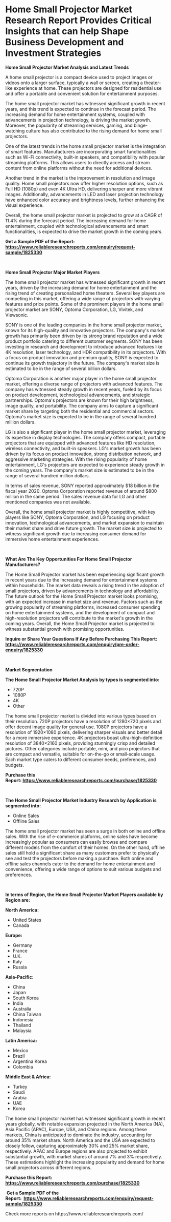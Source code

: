 <p><h1>Home Small Projector Market Research Report Provides Critical Insights that can help Shape Business Development and Investment Strategies</h1></p><p><strong>Home Small Projector Market Analysis and Latest Trends</strong></p>
<p><p>A home small projector is a compact device used to project images or videos onto a larger surface, typically a wall or screen, creating a theater-like experience at home. These projectors are designed for residential use and offer a portable and convenient solution for entertainment purposes.</p><p>The home small projector market has witnessed significant growth in recent years, and this trend is expected to continue in the forecast period. The increasing demand for home entertainment systems, coupled with advancements in projection technology, is driving the market growth. Moreover, the popularity of streaming services, gaming, and binge-watching culture has also contributed to the rising demand for home small projectors.</p><p>One of the latest trends in the home small projector market is the integration of smart features. Manufacturers are incorporating smart functionalities such as Wi-Fi connectivity, built-in speakers, and compatibility with popular streaming platforms. This allows users to directly access and stream content from online platforms without the need for additional devices.</p><p>Another trend in the market is the improvement in resolution and image quality. Home small projectors now offer higher resolution options, such as Full HD (1080p) and even 4K Ultra HD, delivering sharper and more vibrant images. Additionally, advancements in LED and laser projection technology have enhanced color accuracy and brightness levels, further enhancing the visual experience.</p><p>Overall, the home small projector market is projected to grow at a CAGR of 11.4% during the forecast period. The increasing demand for home entertainment, coupled with technological advancements and smart functionalities, is expected to drive the market growth in the coming years.</p></p>
<p><strong>Get a Sample PDF of the Report:&nbsp; <a href="https://www.reliableresearchreports.com/enquiry/request-sample/1825330">https://www.reliableresearchreports.com/enquiry/request-sample/1825330</a></strong></p>
<p>&nbsp;</p>
<p><strong>Home Small Projector Major Market Players</strong></p>
<p><p>The home small projector market has witnessed significant growth in recent years, driven by the increasing demand for home entertainment and the rising trend of creating personalized home theaters. Several key players are competing in this market, offering a wide range of projectors with varying features and price points. Some of the prominent players in the home small projector market are SONY, Optoma Corporation, LG, Vivitek, and Viewsonic.</p><p>SONY is one of the leading companies in the home small projector market, known for its high-quality and innovative projectors. The company's market growth has primarily been driven by its strong brand reputation and a wide product portfolio catering to different customer segments. SONY has been investing in research and development to introduce advanced features like 4K resolution, laser technology, and HDR compatibility in its projectors. With a focus on product innovation and premium quality, SONY is expected to continue its growth trajectory in the future. The company's market size is estimated to be in the range of several billion dollars.</p><p>Optoma Corporation is another major player in the home small projector market, offering a diverse range of projectors with advanced features. The company has witnessed steady growth in recent years, fueled by its focus on product development, technological advancements, and strategic partnerships. Optoma's projectors are known for their high brightness, image quality, and portability. The company aims to capture a significant market share by targeting both the residential and commercial sectors. Optoma's market size is expected to be in the range of several hundred million dollars.</p><p>LG is also a significant player in the home small projector market, leveraging its expertise in display technologies. The company offers compact, portable projectors that are equipped with advanced features like HD resolution, wireless connectivity, and built-in speakers. LG's market growth has been driven by its focus on product innovation, strong distribution network, and aggressive marketing strategies. With the rising popularity of home entertainment, LG's projectors are expected to experience steady growth in the coming years. The company's market size is estimated to be in the range of several hundred million dollars.</p><p>In terms of sales revenue, SONY reported approximately $18 billion in the fiscal year 2020. Optoma Corporation reported revenue of around $800 million in the same period. The sales revenue data for LG and other mentioned companies was not available.</p><p>Overall, the home small projector market is highly competitive, with key players like SONY, Optoma Corporation, and LG focusing on product innovation, technological advancements, and market expansion to maintain their market share and drive future growth. The market size is projected to witness significant growth due to increasing consumer demand for immersive home entertainment experiences.</p></p>
<p>&nbsp;</p>
<p><strong>What Are The Key Opportunities For Home Small Projector Manufacturers?</strong></p>
<p><p>The Home Small Projector market has been experiencing significant growth in recent years due to the increasing demand for entertainment systems within households. The market data reveals a rising trend in the adoption of small projectors, driven by advancements in technology and affordability. The future outlook for the Home Small Projector market looks promising, with an expected increase in market size and revenue. Factors such as the growing popularity of streaming platforms, increased consumer spending on home entertainment systems, and the development of compact and high-resolution projectors will contribute to the market's growth in the coming years. Overall, the Home Small Projector market is projected to witness substantial growth with promising opportunities.</p></p>
<p><strong>Inquire or Share Your Questions If Any Before Purchasing This Report: <a href="https://www.reliableresearchreports.com/enquiry/pre-order-enquiry/1825330">https://www.reliableresearchreports.com/enquiry/pre-order-enquiry/1825330</a></strong></p>
<p>&nbsp;</p>
<p><strong>Market Segmentation</strong></p>
<p><strong>The Home Small Projector Market Analysis by types is segmented into:</strong></p>
<p><ul><li>720P</li><li>1080P</li><li>4K</li><li>Other</li></ul></p>
<p><p>The home small projector market is divided into various types based on their resolution. 720P projectors have a resolution of 1280×720 pixels and offer decent image quality for general use. 1080P projectors have a resolution of 1920×1080 pixels, delivering sharper visuals and better detail for a more immersive experience. 4K projectors boast ultra-high-definition resolution of 3840×2160 pixels, providing stunningly crisp and detailed pictures. Other categories include portable, mini, and pico projectors that are compact and versatile, suitable for on-the-go or small-scale usage. Each market type caters to different consumer needs, preferences, and budgets.</p></p>
<p><strong>Purchase this Report:&nbsp;<a href="https://www.reliableresearchreports.com/purchase/1825330">https://www.reliableresearchreports.com/purchase/1825330</a></strong></p>
<p>&nbsp;</p>
<p><strong>The Home Small Projector Market Industry Research by Application is segmented into:</strong></p>
<p><ul><li>Online Sales</li><li>Offline Sales</li></ul></p>
<p><p>The home small projector market has seen a surge in both online and offline sales. With the rise of e-commerce platforms, online sales have become increasingly popular as consumers can easily browse and compare different models from the comfort of their homes. On the other hand, offline sales still hold a significant share as many customers prefer to physically see and test the projectors before making a purchase. Both online and offline sales channels cater to the demand for home entertainment and convenience, offering a wide range of options to suit various budgets and preferences.</p></p>
<p>&nbsp;</p>
<p><strong>In terms of Region, the Home Small Projector Market Players available by Region are:</strong></p>
<p>
    <p> <strong> North America: </strong>
        <ul>
            <li>United States</li>
            <li>Canada</li>
        </ul>
        </p> 
    <p> <strong> Europe: </strong>
        <ul>
            <li>Germany</li>
            <li>France</li>
            <li>U.K.</li>
            <li>Italy</li>
            <li>Russia</li>
        </ul>
        </p> 
    <p> <strong> Asia-Pacific: </strong>
        <ul>
            <li>China</li>
            <li>Japan</li>
            <li>South Korea</li>
            <li>India</li>
            <li>Australia</li>
            <li>China Taiwan</li>
            <li>Indonesia</li>
            <li>Thailand</li>
            <li>Malaysia</li>
        </ul>
        </p> 
    <p> <strong> Latin America: </strong>
        <ul>
            <li>Mexico</li>
            <li>Brazil</li>
            <li>Argentina Korea</li>
            <li>Colombia</li>
        </ul>
        </p> 
    <p> <strong> Middle East & Africa: </strong>
        <ul>
            <li>Turkey</li>
            <li>Saudi</li>
            <li>Arabia</li>
            <li>UAE</li>
            <li>Korea</li>
        </ul>
    </p>
    </p>
<p><p>The home small projector market has witnessed significant growth in recent years globally, with notable expansion projected in the North America (NA), Asia Pacific (APAC), Europe, USA, and China regions. Among these markets, China is anticipated to dominate the industry, accounting for around 35% market share. North America and the USA are expected to closely follow, capturing approximately 30% and 25% market share, respectively. APAC and Europe regions are also projected to exhibit substantial growth, with market shares of around 7% and 3% respectively. These estimations highlight the increasing popularity and demand for home small projectors across different regions.</p></p>
<p><strong>Purchase this Report: <a href="https://www.reliableresearchreports.com/purchase/1825330">https://www.reliableresearchreports.com/purchase/1825330</a></strong></p>
<p>&nbsp;<strong>Get a Sample PDF of the Report:&nbsp;&nbsp;<a href="https://www.reliableresearchreports.com/enquiry/request-sample/1825330">https://www.reliableresearchreports.com/enquiry/request-sample/1825330</a></strong></p>
<p><strong></strong></p>
<p>Check more reports on https://www.reliableresearchreports.com/</p>